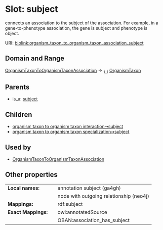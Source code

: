 
# Slot: subject


connects an association to the subject of the association. For example, in a gene-to-phenotype association, the gene is subject and phenotype is object.

URI: [biolink:organism_taxon_to_organism_taxon_association_subject](https://w3id.org/biolink/vocab/organism_taxon_to_organism_taxon_association_subject)


## Domain and Range

[OrganismTaxonToOrganismTaxonAssociation](OrganismTaxonToOrganismTaxonAssociation.md) &#8594;  <sub>1..1</sub> [OrganismTaxon](OrganismTaxon.md)

## Parents

 *  is_a: [subject](subject.md)

## Children

 *  [organism taxon to organism taxon interaction➞subject](organism_taxon_to_organism_taxon_interaction_subject.md)
 *  [organism taxon to organism taxon specialization➞subject](organism_taxon_to_organism_taxon_specialization_subject.md)

## Used by

 * [OrganismTaxonToOrganismTaxonAssociation](OrganismTaxonToOrganismTaxonAssociation.md)

## Other properties

|  |  |  |
| --- | --- | --- |
| **Local names:** | | annotation subject (ga4gh) |
|  | | node with outgoing relationship (neo4j) |
| **Mappings:** | | rdf:subject |
| **Exact Mappings:** | | owl:annotatedSource |
|  | | OBAN:association_has_subject |

